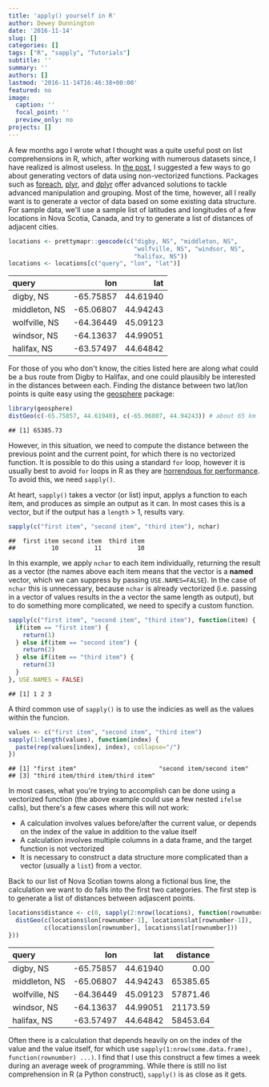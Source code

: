 ```yaml
---
title: 'apply() yourself in R'
author: Dewey Dunnington
date: '2016-11-14'
slug: []
categories: []
tags: ["R", "sapply", "Tutorials"]
subtitle: ''
summary: ''
authors: []
lastmod: '2016-11-14T16:46:38+00:00'
featured: no
image:
  caption: ''
  focal_point: ''
  preview_only: no
projects: []
---
```


A few months ago I wrote what I thought was a quite useful post on list comprehensions in R, which, after working with numerous datasets since, I have realized is almost useless. In <a href="http://apps.fishandwhistle.net/archives/1010">the post</a>, I suggested a few ways to go about generating vectors of data using non-vectorized functions. Packages such as <a href="https://cran.r-project.org/package=foreach">foreach</a>, <a href="https://cran.r-project.org/package=plyr">plyr</a>, and <a href="https://cran.r-project.org/package=dplyr">dplyr</a> offer advanced solutions to tackle advanced manipulation and grouping. Most of the time, however, all I really want is to generate a vector of data based on some existing data structure. For sample data, we'll use a sample list of latitudes and longitudes of a few locations in Nova Scotia, Canada, and try to generate a list of distances of adjacent cities.


``` r
locations <- prettymapr::geocode(c("digby, NS", "middleton, NS", 
                                   "wolfville, NS", "windsor, NS", 
                                   "halifax, NS"))
locations <- locations[c("query", "lon", "lat")]
```

| query         |        lon|       lat|
|:--------------|----------:|---------:|
| digby, NS     |  -65.75857|  44.61940|
| middleton, NS |  -65.06807|  44.94243|
| wolfville, NS |  -64.36449|  45.09123|
| windsor, NS   |  -64.13637|  44.99051|
| halifax, NS   |  -63.57497|  44.64842|

For those of you who don't know, the cities listed here are along what could be a bus route from Digby to Halifax, and one could plausibly be interested in the distances between each. Finding the distance between two lat/lon points is quite easy using the [geosphere](https://cran.r-project.org/package=geosphere) package:

``` r
library(geosphere)
distGeo(c(-65.75857, 44.61940), c(-65.06807, 44.94243)) # about 65 km
```

    ## [1] 65385.73

However, in this situation, we need to compute the distance between the previous point and the current point, for which there is no vectorized function. It is possible to do this using a standard `for` loop, however it is usually best to avoid `for` loops in R as they are [horrendous for performance](http://leftcensored.skepsi.net/2011/08/21/the-performance-cost-of-a-for-loop-and-some-alternatives/). To avoid this, we need `sapply()`.

At heart, `sapply()` takes a vector (or list) input, applys a function to each item, and produces as simple an output as it can. In most cases this is a vector, but if the output has a `length` &gt; 1, results vary.

``` r
sapply(c("first item", "second item", "third item"), nchar)
```

    ##  first item second item  third item 
    ##          10          11          10

In this example, we apply `nchar` to each item individually, returning the result as a vector (the names above each item means that the vector is a **named** vector, which we can suppress by passing `USE.NAMES=FALSE`). In the case of `nchar` this is unnecessary, because `nchar` is already vectorized (i.e. passing in a vector of values results in the a vector the same length as output), but to do something more complicated, we need to specify a custom function.

``` r
sapply(c("first item", "second item", "third item"), function(item) {
  if(item == "first item") {
    return(1)
  } else if(item == "second item") {
    return(2)
  } else if(item == "third item") {
    return(3)
  }
}, USE.NAMES = FALSE)
```

    ## [1] 1 2 3

A third common use of `sapply()` is to use the indicies as well as the values within the funcion.

``` r
values <- c("first item", "second item", "third item")
sapply(1:length(values), function(index) {
  paste(rep(values[index], index), collapse="/")
})
```

    ## [1] "first item"                       "second item/second item"         
    ## [3] "third item/third item/third item"

In most cases, what you're trying to accomplish can be done using a vectorized function (the above example could use a few nested `ifelse` calls), but there's a few cases where this will not work:

-   A calculation involves values before/after the current value, or depends on the index of the value in addition to the value itself
-   A calculation involves multiple columns in a data frame, and the target function is not vectorized
-   It is necessary to construct a data structure more complicated than a vector (usually a `list`) from a vector.

Back to our list of Nova Scotian towns along a fictional bus line, the calculation we want to do falls into the first two categories. The first step is to generate a list of distances between adjascent points.

``` r
locations$distance <- c(0, sapply(2:nrow(locations), function(rownumber) {
  distGeo(c(locations$lon[rownumber-1], locations$lat[rownumber-1]), 
          c(locations$lon[rownumber], locations$lat[rownumber]))
}))
```

| query         |        lon|       lat|  distance|
|:--------------|----------:|---------:|---------:|
| digby, NS     |  -65.75857|  44.61940|      0.00|
| middleton, NS |  -65.06807|  44.94243|  65385.65|
| wolfville, NS |  -64.36449|  45.09123|  57871.46|
| windsor, NS   |  -64.13637|  44.99051|  21173.59|
| halifax, NS   |  -63.57497|  44.64842|  58453.64|

Often there is a calculation that depends heavily on on the index of the value and the value itself, for which use `sapply(1:nrow(some.data.frame), function(rownumber) ...)`. I find that I use this construct a few times a week during an average week of programming. While there is still no list comprehension in R (a Python construct), `sapply()` is as close as it gets.

